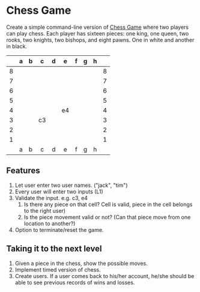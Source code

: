 # Chess Game

Create a simple command-line version of [Chess Game](https://en.wikipedia.org/wiki/Chess) where two players can play chess.
Each player has sixteen pieces: one king, one queen, two rooks, two knights, two bishops, and eight pawns. One in white and another in black. 

|  | a | b | c | d | e | f | g | h |  |
| :---: | :---: | :---: | :---: | :---: | :---: | :---: | :---: | :---: |  :---: | 
| 8 |  |  |  |  |  |  |  |  | 8 |
| 7 |  |  |  |  |  |  |  |  | 7 |
| 6 |  |  |  |  |  |  |  |  | 6 |
| 5 |  |  |  |  |  |  |  |  | 5 |
| 4 |  |  |  |  | e4 |  |  |  | 4 |
| 3 |  |  | c3 |  |  |  |  |  | 3 |
| 2 |  |  |  |  |  |  |  |  | 2 |
| 1 |  |  |  |  |  |  |  |  | 1|
|  | a | b | c | d | e | f | g | h |  |

## Features
1. Let user enter two user names. ("jack", "tim")
2. Every user will enter two inputs (L1)
3. Validate the input. e.g. c3, e4
    1. Is there any piece on that cell? Cell is valid, piece in the cell belongs to the right user) 
    2. Is the piece movement valid or not? (Can that piece move from one location to another?)
4. Option to terminate/reset the game.

## Taking it to the next level
1. Given a piece in the chess, show the possible moves.
2. Implement timed version of chess.
3. Create users. If a user comes back to his/her account, he/she should be able to see previous records of wins and losses.
